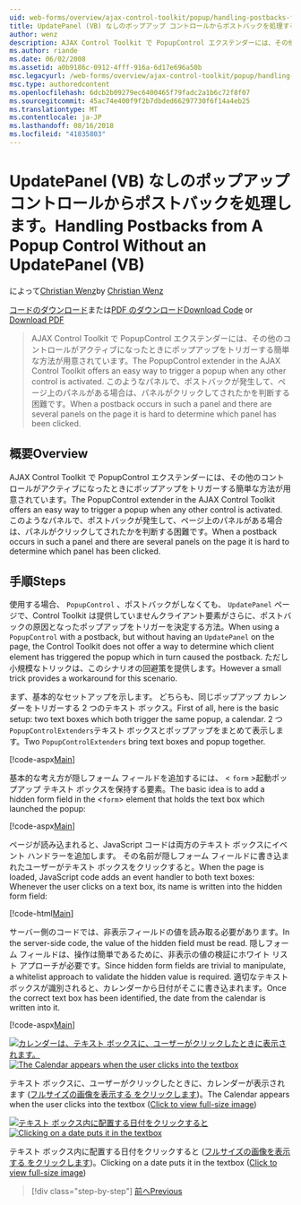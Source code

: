 ```yaml
---
uid: web-forms/overview/ajax-control-toolkit/popup/handling-postbacks-from-a-popup-control-without-an-updatepanel-vb
title: UpdatePanel (VB) なしのポップアップ コントロールからポストバックを処理する |Microsoft Docs
author: wenz
description: AJAX Control Toolkit で PopupControl エクステンダーには、その他のコントロールがアクティブになったときにポップアップをトリガーする簡単な方法が用意されています。 Su でポストバックが発生する.
ms.author: riande
ms.date: 06/02/2008
ms.assetid: a0b9186c-0912-4fff-916a-6d17e696a50b
msc.legacyurl: /web-forms/overview/ajax-control-toolkit/popup/handling-postbacks-from-a-popup-control-without-an-updatepanel-vb
msc.type: authoredcontent
ms.openlocfilehash: 6dcb2b09279ec6400465f79fadc2a1b6c72f8f07
ms.sourcegitcommit: 45ac74e400f9f2b7dbded66297730f6f14a4eb25
ms.translationtype: MT
ms.contentlocale: ja-JP
ms.lasthandoff: 08/16/2018
ms.locfileid: "41835803"
---
```

<a name="handling-postbacks-from-a-popup-control-without-an-updatepanel-vb"></a><span data-ttu-id="014a2-104">UpdatePanel (VB) なしのポップアップ コントロールからポストバックを処理します。</span><span class="sxs-lookup"><span data-stu-id="014a2-104">Handling Postbacks from A Popup Control Without an UpdatePanel (VB)</span></span>
====================
<span data-ttu-id="014a2-105">によって[Christian Wenz](https://github.com/wenz)</span><span class="sxs-lookup"><span data-stu-id="014a2-105">by [Christian Wenz](https://github.com/wenz)</span></span>

<span data-ttu-id="014a2-106">[コードのダウンロード](http://download.microsoft.com/download/9/3/f/93f8daea-bebd-4821-833b-95205389c7d0/PopupControl3.vb.zip)または[PDF のダウンロード](http://download.microsoft.com/download/2/d/c/2dc10e34-6983-41d4-9c08-f78f5387d32b/popupcontrol3VB.pdf)</span><span class="sxs-lookup"><span data-stu-id="014a2-106">[Download Code](http://download.microsoft.com/download/9/3/f/93f8daea-bebd-4821-833b-95205389c7d0/PopupControl3.vb.zip) or [Download PDF](http://download.microsoft.com/download/2/d/c/2dc10e34-6983-41d4-9c08-f78f5387d32b/popupcontrol3VB.pdf)</span></span>

> <span data-ttu-id="014a2-107">AJAX Control Toolkit で PopupControl エクステンダーには、その他のコントロールがアクティブになったときにポップアップをトリガーする簡単な方法が用意されています。</span><span class="sxs-lookup"><span data-stu-id="014a2-107">The PopupControl extender in the AJAX Control Toolkit offers an easy way to trigger a popup when any other control is activated.</span></span> <span data-ttu-id="014a2-108">このようなパネルで、ポストバックが発生して、ページ上のパネルがある場合は、パネルがクリックしてされたかを判断する困難です。</span><span class="sxs-lookup"><span data-stu-id="014a2-108">When a postback occurs in such a panel and there are several panels on the page it is hard to determine which panel has been clicked.</span></span>


## <a name="overview"></a><span data-ttu-id="014a2-109">概要</span><span class="sxs-lookup"><span data-stu-id="014a2-109">Overview</span></span>

<span data-ttu-id="014a2-110">AJAX Control Toolkit で PopupControl エクステンダーには、その他のコントロールがアクティブになったときにポップアップをトリガーする簡単な方法が用意されています。</span><span class="sxs-lookup"><span data-stu-id="014a2-110">The PopupControl extender in the AJAX Control Toolkit offers an easy way to trigger a popup when any other control is activated.</span></span> <span data-ttu-id="014a2-111">このようなパネルで、ポストバックが発生して、ページ上のパネルがある場合は、パネルがクリックしてされたかを判断する困難です。</span><span class="sxs-lookup"><span data-stu-id="014a2-111">When a postback occurs in such a panel and there are several panels on the page it is hard to determine which panel has been clicked.</span></span>

## <a name="steps"></a><span data-ttu-id="014a2-112">手順</span><span class="sxs-lookup"><span data-stu-id="014a2-112">Steps</span></span>

<span data-ttu-id="014a2-113">使用する場合、 `PopupControl` 、ポストバックがしなくても、 `UpdatePanel`  ページで、Control Toolkit は提供していませんクライアント要素がさらに、ポストバックの原因となったポップアップをトリガーを決定する方法。</span><span class="sxs-lookup"><span data-stu-id="014a2-113">When using a `PopupControl` with a postback, but without having an `UpdatePanel` on the page, the Control Toolkit does not offer a way to determine which client element has triggered the popup which in turn caused the postback.</span></span> <span data-ttu-id="014a2-114">ただし小規模なトリックは、このシナリオの回避策を提供します。</span><span class="sxs-lookup"><span data-stu-id="014a2-114">However a small trick provides a workaround for this scenario.</span></span>

<span data-ttu-id="014a2-115">まず、基本的なセットアップを示します。 どちらも、同じポップアップ カレンダーをトリガーする 2 つのテキスト ボックス。</span><span class="sxs-lookup"><span data-stu-id="014a2-115">First of all, here is the basic setup: two text boxes which both trigger the same popup, a calendar.</span></span> <span data-ttu-id="014a2-116">2 つ`PopupControlExtenders`テキスト ボックスとポップアップをまとめて表示します。</span><span class="sxs-lookup"><span data-stu-id="014a2-116">Two `PopupControlExtenders` bring text boxes and popup together.</span></span>

[!code-aspx[Main](handling-postbacks-from-a-popup-control-without-an-updatepanel-vb/samples/sample1.aspx)]

<span data-ttu-id="014a2-117">基本的な考え方が隠しフォーム フィールドを追加するには、 &lt; `form` &gt;起動ポップアップ テキスト ボックスを保持する要素。</span><span class="sxs-lookup"><span data-stu-id="014a2-117">The basic idea is to add a hidden form field in the &lt;`form`&gt; element that holds the text box which launched the popup:</span></span>

[!code-aspx[Main](handling-postbacks-from-a-popup-control-without-an-updatepanel-vb/samples/sample2.aspx)]

<span data-ttu-id="014a2-118">ページが読み込まれると、JavaScript コードは両方のテキスト ボックスにイベント ハンドラーを追加します。 その名前が隠しフォーム フィールドに書き込まれたユーザーがテキスト ボックスをクリックすると。</span><span class="sxs-lookup"><span data-stu-id="014a2-118">When the page is loaded, JavaScript code adds an event handler to both text boxes: Whenever the user clicks on a text box, its name is written into the hidden form field:</span></span>

[!code-html[Main](handling-postbacks-from-a-popup-control-without-an-updatepanel-vb/samples/sample3.html)]

<span data-ttu-id="014a2-119">サーバー側のコードでは、非表示フィールドの値を読み取る必要があります。</span><span class="sxs-lookup"><span data-stu-id="014a2-119">In the server-side code, the value of the hidden field must be read.</span></span> <span data-ttu-id="014a2-120">隠しフォーム フィールドは、操作は簡単であるために、非表示の値の検証にホワイト リスト アプローチが必要です。</span><span class="sxs-lookup"><span data-stu-id="014a2-120">Since hidden form fields are trivial to manipulate, a whitelist approach to validate the hidden value is required.</span></span> <span data-ttu-id="014a2-121">適切なテキスト ボックスが識別されると、カレンダーから日付がそこに書き込まれます。</span><span class="sxs-lookup"><span data-stu-id="014a2-121">Once the correct text box has been identified, the date from the calendar is written into it.</span></span>

[!code-aspx[Main](handling-postbacks-from-a-popup-control-without-an-updatepanel-vb/samples/sample4.aspx)]


<span data-ttu-id="014a2-122">[![カレンダーは、テキスト ボックスに、ユーザーがクリックしたときに表示されます。](handling-postbacks-from-a-popup-control-without-an-updatepanel-vb/_static/image2.png)](handling-postbacks-from-a-popup-control-without-an-updatepanel-vb/_static/image1.png)</span><span class="sxs-lookup"><span data-stu-id="014a2-122">[![The Calendar appears when the user clicks into the textbox](handling-postbacks-from-a-popup-control-without-an-updatepanel-vb/_static/image2.png)](handling-postbacks-from-a-popup-control-without-an-updatepanel-vb/_static/image1.png)</span></span>

<span data-ttu-id="014a2-123">テキスト ボックスに、ユーザーがクリックしたときに、カレンダーが表示されます ([フルサイズの画像を表示する をクリックします](handling-postbacks-from-a-popup-control-without-an-updatepanel-vb/_static/image3.png))。</span><span class="sxs-lookup"><span data-stu-id="014a2-123">The Calendar appears when the user clicks into the textbox ([Click to view full-size image](handling-postbacks-from-a-popup-control-without-an-updatepanel-vb/_static/image3.png))</span></span>


<span data-ttu-id="014a2-124">[![テキスト ボックス内に配置する日付をクリックすると](handling-postbacks-from-a-popup-control-without-an-updatepanel-vb/_static/image5.png)](handling-postbacks-from-a-popup-control-without-an-updatepanel-vb/_static/image4.png)</span><span class="sxs-lookup"><span data-stu-id="014a2-124">[![Clicking on a date puts it in the textbox](handling-postbacks-from-a-popup-control-without-an-updatepanel-vb/_static/image5.png)](handling-postbacks-from-a-popup-control-without-an-updatepanel-vb/_static/image4.png)</span></span>

<span data-ttu-id="014a2-125">テキスト ボックス内に配置する日付をクリックすると ([フルサイズの画像を表示する をクリックします](handling-postbacks-from-a-popup-control-without-an-updatepanel-vb/_static/image6.png))。</span><span class="sxs-lookup"><span data-stu-id="014a2-125">Clicking on a date puts it in the textbox ([Click to view full-size image](handling-postbacks-from-a-popup-control-without-an-updatepanel-vb/_static/image6.png))</span></span>

> [!div class="step-by-step"]
> [<span data-ttu-id="014a2-126">前へ</span><span class="sxs-lookup"><span data-stu-id="014a2-126">Previous</span></span>](handling-postbacks-from-a-popup-control-with-an-updatepanel-vb.md)
